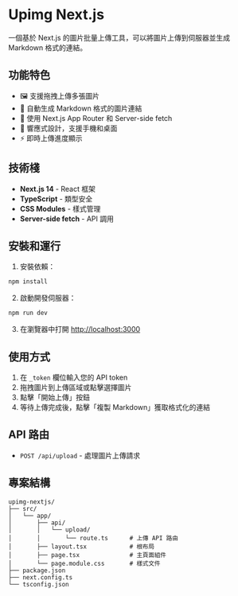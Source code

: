 # Upimg Next.js

一個基於 Next.js 的圖片批量上傳工具，可以將圖片上傳到伺服器並生成 Markdown 格式的連結。

## 功能特色

- 🖼️ 支援拖拽上傳多張圖片
- 📝 自動生成 Markdown 格式的圖片連結
- 🚀 使用 Next.js App Router 和 Server-side fetch
- 📱 響應式設計，支援手機和桌面
- ⚡ 即時上傳進度顯示

## 技術棧

- **Next.js 14** - React 框架
- **TypeScript** - 類型安全
- **CSS Modules** - 樣式管理
- **Server-side fetch** - API 調用

## 安裝和運行

1. 安裝依賴：
```bash
npm install
```

2. 啟動開發伺服器：
```bash
npm run dev
```

3. 在瀏覽器中打開 [http://localhost:3000](http://localhost:3000)

## 使用方式

1. 在 `_token` 欄位輸入您的 API token
2. 拖拽圖片到上傳區域或點擊選擇圖片
3. 點擊「開始上傳」按鈕
4. 等待上傳完成後，點擊「複製 Markdown」獲取格式化的連結

## API 路由

- `POST /api/upload` - 處理圖片上傳請求

## 專案結構

```
upimg-nextjs/
├── src/
│   └── app/
│       ├── api/
│       │   └── upload/
│       │       └── route.ts      # 上傳 API 路由
│       ├── layout.tsx            # 根布局
│       ├── page.tsx              # 主頁面組件
│       └── page.module.css       # 樣式文件
├── package.json
├── next.config.ts
└── tsconfig.json
```
